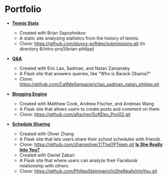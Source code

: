 Portfolio
=========
- [**Tennis Stats**](https://github.com/stuycs-softdev/submissions/tree/master/6/intro-proj1/brian-philipp)
    - Created with Brian Sapozhnikov
    - A static site analyzing statistics from the history of tennis.
    - Clone: https://github.com/stuycs-softdev/submissions.git (in directory 6/intro-proj1/brian-philipp)
- [**Q&A**](https://github.com/CallMeSenpai/ericliao_sadman_natan_philipp)
    - Created with Eric Lao, Sadman, and Natan Zamansky
    - A Flask site that answers queries, like "Who is Barack Obama?"
    - Clone: https://github.com/CallMeSenpai/ericliao_sadman_natan_philipp.git

- [**Blogging Engine**](https://github.com/afischer/SoftDev_Proj02)
    - Created with Matthew Cook, Andrew Fischer, and Andreas Wang
    - A Flask site that allows users to create posts and comment on them.
    - Clone: https://github.com/afischer/SoftDev_Proj02.git

- [**Schedule Sharing**](https://github.com/zhangoliver7/TheOPTeam)
    - Created with Oliver Zhang    
    - A Flask site that lets users share their school schedules with friends.
    - Clone: https://github.com/zhangoliver7/TheOPTeam.git
[**Is She Really Into You?**](https://github.com/PhilippSteinmann/IsSheReallyIntoYou)
    - Created with Daniel Zabari
    - A Flask site that where users can analyze their Facebook relationship with others.
    - Clone: https://github.com/PhilippSteinmann/IsSheReallyIntoYou.git

